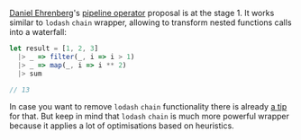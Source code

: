 [Daniel Ehrenberg][3]'s [pipeline operator][1] proposal is at the stage 1. It works similar to `lodash` `chain` wrapper, allowing to transform nested functions calls into a waterfall:

```js
let result = [1, 2, 3]
  |> _ => filter(_, i => i > 1)
  |> _ => map(_, i => i ** 2)
  |> sum

// 13
```

In case you want to remove `lodash` `chain` functionality there is already [a tip][4] for that. But keep in mind that `lodash` `chain` is much more powerful wrapper because it applies a lot of optimisations based on heuristics.


[1]: https://github.com/tc39/proposal-pipeline-operator
[2]: https://www.npmjs.com/package/babel-plugin-transform-pipeline
[3]: https://twitter.com/littledan
[4]: https://github.com/jakwuh/dailytip/tree/master/tips/22-08-2017
